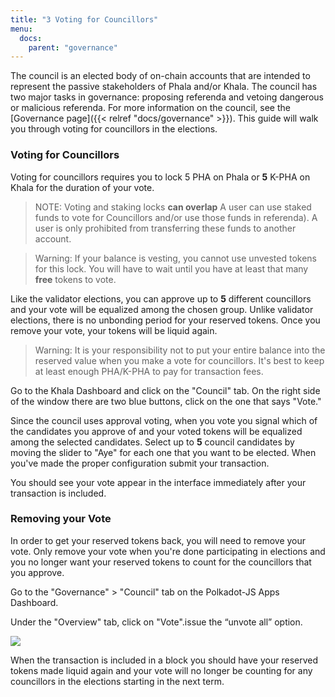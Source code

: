 ```yaml
---
title: "3 Voting for Councillors"
menu:
  docs:
    parent: "governance"
---
```


The council is an elected body of on-chain accounts that are intended to represent the passive stakeholders of Phala and/or Khala. The council has two major tasks in governance: proposing referenda and vetoing dangerous or malicious referenda. For more information on the council, see the [Governance page]({{< relref "docs/governance" >}}). This guide will walk you through voting for councillors in the elections.

### Voting for Councillors

Voting for councillors requires you to lock 5 PHA on Phala or **5** K-PHA on Khala for the duration of your vote.

> NOTE: Voting and staking locks **can overlap** A user can use staked funds to vote for Councillors and/or use those funds in referenda). A user is only prohibited from transferring these funds to another account.

> Warning: If your balance is vesting, you cannot use unvested tokens for this lock. You will have to wait until you have at least that many **free** tokens to vote.

Like the validator elections, you can approve up to **5** different councillors and your vote will be equalized among the chosen group. Unlike validator elections, there is no unbonding period for your reserved tokens. Once you remove your vote, your tokens will be liquid again.

> Warning: It is your responsibility not to put your entire balance into the reserved value when you make a vote for councillors. It's best to keep at least enough PHA/K-PHA to pay for transaction fees.

Go to the Khala Dashboard and click on the "Council" tab. On the right side of the window there are two blue buttons, click on the one that says "Vote."

Since the council uses approval voting, when you vote you signal which of the candidates you approve of and your voted tokens will be equalized among the selected candidates. Select up to **5** council candidates by moving the slider to "Aye" for each one that you want to be elected. When you've made the proper configuration submit your transaction.

You should see your vote appear in the interface immediately after your transaction is included.

### Removing your Vote

In order to get your reserved tokens back, you will need to remove your vote. Only remove your vote when you're done participating in elections and you no longer want your reserved tokens to count for the councillors that you approve.

Go to the "Governance" > "Council" tab on the Polkadot-JS Apps Dashboard.

Under the "Overview" tab, click on "Vote".issue the “unvote all” option.

![](https://i.imgur.com/Uln8z8p.png)

When the transaction is included in a block you should have your reserved tokens made liquid again and your vote will no longer be counting for any councillors in the elections starting in the next term.
